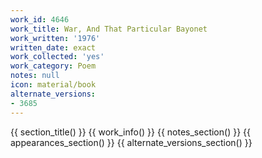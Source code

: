 ```yaml
---
work_id: 4646
work_title: War, And That Particular Bayonet
work_written: '1976'
written_date: exact
work_collected: 'yes'
work_category: Poem
notes: null
icon: material/book
alternate_versions:
- 3685
---
```


{{ section_title() }}
{{ work_info() }}
{{ notes_section() }}
{{ appearances_section() }}
{{ alternate_versions_section() }}